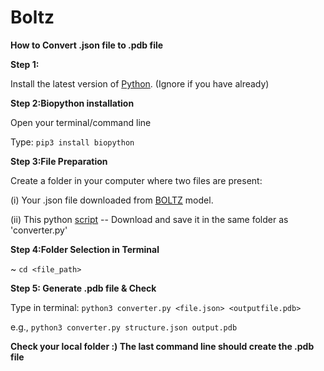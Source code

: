 # Boltz
**How to Convert .json file to .pdb file**

**Step 1:** 

Install the latest version of [Python](https://www.python.org/downloads/). (Ignore if you have already)

**Step 2:Biopython installation**

Open your terminal/command line

Type: `pip3 install biopython`

**Step 3:File Preparation**

Create a folder in your computer where two files are present:

(i) Your .json file downloaded from [BOLTZ](https://labs.rowansci.com/) model.

(ii) This python [script](https://github.com/soumalya-p/Boltz/blob/9bb07d825b65f9a622e7f8a7308a46aaa56303ba/converter.py) -- Download and save it in the same folder as 'converter.py'

 **Step 4:Folder Selection in Terminal**

 ~ `cd <file_path>`

 **Step 5: Generate .pdb file & Check**

 Type in terminal: `python3 converter.py <file.json> <outputfile.pdb>`

 e.g., `python3 converter.py structure.json output.pdb`

**Check your local folder :) The last command line should create the .pdb file**
